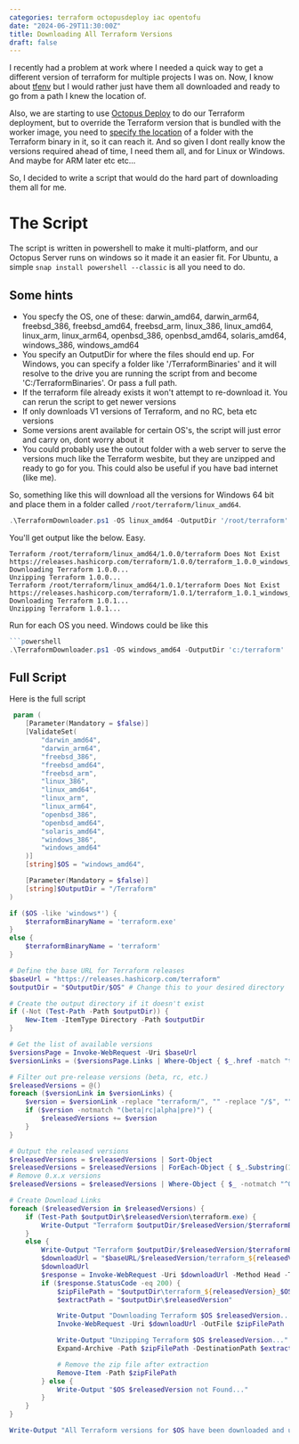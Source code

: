```yaml
---
categories: terraform octopusdeploy iac opentofu
date: "2024-06-29T11:30:00Z"
title: Downloading All Terraform Versions
draft: false
---
```


I recently had a problem at work where I needed a quick way to get a different version of terraform for multiple projects I was on. Now, I know about [tfenv](https://github.com/tfutils/tfenv) but I would rather just have them all downloaded and ready to go from a path I knew the location of.

Also, we are starting to use [Octopus Deploy](https://octopus.com) to do our Terraform deployment, but to override the Terraform version that is bundled with the worker image, you need to [specify the location](https://octopus.com/docs/deployments/terraform#special-variables) of a folder with the Terraform binary in it, so it can reach it. And so given I dont really know the versions required ahead of time, I need them all, and for Linux or Windows. And maybe for ARM later etc etc...

So, I decided to write a script that would do the hard part of downloading them all for me.

# The Script

The script is written in powershell to make it multi-platform, and our Octopus Server runs on windows so it made it an easier fit. For Ubuntu, a simple ```snap install powershell --classic``` is all you need to do.

## Some hints

 - You specfy the OS, one of these: darwin_amd64, darwin_arm64, freebsd_386, freebsd_amd64, freebsd_arm,
linux_386, linux_amd64, linux_arm, linux_arm64, openbsd_386, openbsd_amd64, solaris_amd64, windows_386, windows_amd64
 - You specify an OutputDir for where the files should end up. For Windows, you can specify a folder like '/TerraformBinaries' and it will resolve to the drive you are running the script from and become 'C:/TerraformBinaries'. Or pass a full path.
 - If the terraform file already exists it won't attempt to re-download it. You can rerun the script to get newer versions
 - If only downloads V1 versions of Terraform, and no RC, beta etc versions
 - Some versions arent available for certain OS's, the script will just error and carry on, dont worry about it
 - You could probably use the outout folder with a web server to serve the versions much like the Terraform wesbite, but they are unzipped and ready to go for you. This could also be useful if you have bad internet (like me).

So, something like this will download all the versions for Windows 64 bit and place them in a folder called ```/root/terraform/linux_amd64```.

```powershell
.\TerraformDownloader.ps1 -OS linux_amd64 -OutputDir '/root/terraform'
```

You'll get output like the below. Easy.


```
Terraform /root/terraform/linux_amd64/1.0.0/terraform Does Not Exist                                                    
https://releases.hashicorp.com/terraform/1.0.0/terraform_1.0.0_windows_amd64.zip
Downloading Terraform 1.0.0...                                                                                          
Unzipping Terraform 1.0.0...
Terraform /root/terraform/linux_amd64/1.0.1/terraform Does Not Exist                                                    
https://releases.hashicorp.com/terraform/1.0.1/terraform_1.0.1_windows_amd64.zip
Downloading Terraform 1.0.1...
Unzipping Terraform 1.0.1...

```

Run for each OS you need. Windows could be like this

```powershell
```powershell
.\TerraformDownloader.ps1 -OS windows_amd64 -OutputDir 'c:/terraform'
```

## Full Script

Here is the full script

```powershell
 param (
    [Parameter(Mandatory = $false)]
    [ValidateSet(
        "darwin_amd64",
        "darwin_arm64",
        "freebsd_386",
        "freebsd_amd64",
        "freebsd_arm",
        "linux_386",
        "linux_amd64",
        "linux_arm",
        "linux_arm64",
        "openbsd_386",
        "openbsd_amd64",
        "solaris_amd64",
        "windows_386",
        "windows_amd64"
    )]
    [string]$OS = "windows_amd64",

    [Parameter(Mandatory = $false)]
    [string]$OutputDir = "/Terraform"
)

if ($OS -like 'windows*') {
    $terraformBinaryName = 'terraform.exe'
}
else {
    $terraformBinaryName = 'terraform'
}

# Define the base URL for Terraform releases
$baseUrl = "https://releases.hashicorp.com/terraform"
$outputDir = "$OutputDir/$OS" # Change this to your desired directory

# Create the output directory if it doesn't exist
if (-Not (Test-Path -Path $outputDir)) {
    New-Item -ItemType Directory -Path $outputDir
}

# Get the list of available versions
$versionsPage = Invoke-WebRequest -Uri $baseUrl
$versionLinks = ($versionsPage.Links | Where-Object { $_.href -match "terraform/\d+\.\d+\.\d+/$" }).href

# Filter out pre-release versions (beta, rc, etc.)
$releasedVersions = @()
foreach ($versionLink in $versionLinks) {
    $version = $versionLink -replace "terraform/", "" -replace "/$", ""
    if ($version -notmatch "(beta|rc|alpha|pre)") {
        $releasedVersions += $version
    }
}

# Output the released versions
$releasedVersions = $releasedVersions | Sort-Object
$releasedVersions = $releasedVersions | ForEach-Object { $_.Substring(1) }
# Remove 0.x.x versions
$releasedVersions = $releasedVersions | Where-Object { $_ -notmatch "^0\." }

# Create Download Links
foreach ($releasedVersion in $releasedVersions) {
    if (Test-Path $outputDir\$releasedVersion\terraform.exe) {
        Write-Output "Terraform $outputDir/$releasedVersion/$terraformBinaryName Exists"
    }
    else {
        Write-Output "Terraform $outputDir/$releasedVersion/$terraformBinaryName Does Not Exist"
        $downloadUrl = "$baseURL/$releasedVersion/terraform_${releasedVersion}_$OS.zip"
        $downloadUrl
        $response = Invoke-WebRequest -Uri $downloadUrl -Method Head -TimeoutSec 10
        if ($response.StatusCode -eq 200) {
            $zipFilePath = "$outputDir\terraform_${releasedVersion}_$OS.zip"
            $extractPath = "$outputDir\$releasedVersion"

            Write-Output "Downloading Terraform $OS $releasedVersion..."
            Invoke-WebRequest -Uri $downloadUrl -OutFile $zipFilePath

            Write-Output "Unzipping Terraform $OS $releasedVersion..."
            Expand-Archive -Path $zipFilePath -DestinationPath $extractPath

            # Remove the zip file after extraction
            Remove-Item -Path $zipFilePath
        } else {
            Write-Output "$OS $releasedVersion not Found..."
        }
    }
}

Write-Output "All Terraform versions for $OS have been downloaded and unzipped."
```
